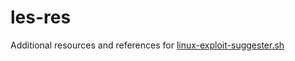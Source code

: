 # les-res
Additional resources and references for [linux-exploit-suggester.sh](https://github.com/mzet-/linux-exploit-suggester)
